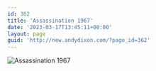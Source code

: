 ```yaml
---
id: 362
title: 'Assassination 1967'
date: '2023-03-17T13:45:11+00:00'
layout: page
guid: 'http://new.andydixon.com/?page_id=362'
---
```


![Assassination 1967](https://i0.wp.com/assets.g8x2.ldn.idrivee2-23.com/posters/Assassination%201967%2001.jpg?w=1200&ssl=1 "Assassination 1967")